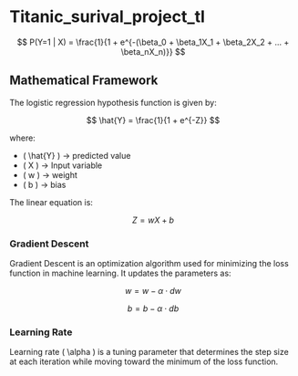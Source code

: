 ﻿# Titanic_surival_project_tl
$$ P(Y=1 | X) = \frac{1}{1 + e^{-(\beta_0 + \beta_1X_1 + \beta_2X_2 + ... + \beta_nX_n)}} $$
## Mathematical Framework

The logistic regression hypothesis function is given by:

$$
\hat{Y} = \frac{1}{1 + e^{-Z}}
$$

where:

- \( \hat{Y} \) → predicted value  
- \( X \) → Input variable  
- \( w \) → weight  
- \( b \) → bias  

The linear equation is:

$$
Z = wX + b
$$

### **Gradient Descent**
Gradient Descent is an optimization algorithm used for minimizing the loss function in machine learning. It updates the parameters as:

$$
w = w - \alpha \cdot dw
$$

$$
b = b - \alpha \cdot db
$$

### **Learning Rate**
Learning rate \( \alpha \) is a tuning parameter that determines the step size at each iteration while moving toward the minimum of the loss function.


